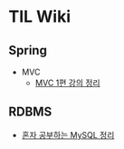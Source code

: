 # TIL Wiki
## Spring
* MVC
    * [MVC 1편 강의 정리](/Spring/MVC/mvc1/목차.md)
    
## RDBMS
* [혼자 공부하는 MySQL 정리](/RDBMS/혼자공부하는-MySQL.md)    

